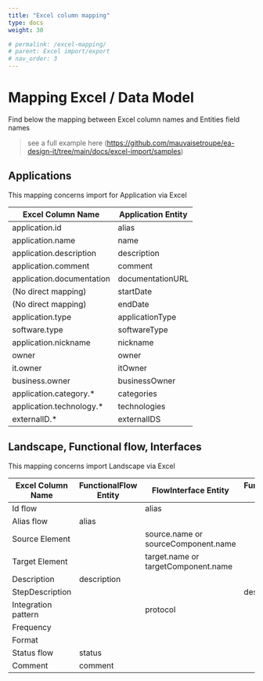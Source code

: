```yaml
---
title: "Excel column mapping"
type: docs
weight: 30

# permalink: /excel-mapping/
# parent: Excel import/export
# nav_order: 3
---
```


# Mapping Excel / Data Model

Find below the mapping between Excel column names and Entities field names

> see a full example here (https://github.com/mauvaisetroupe/ea-design-it/tree/main/docs/excel-import/samples)

## Applications

This mapping concerns import for Application via Excel


| Excel Column Name       | Application Entity |
|-------------------------|--------------------|
| application.id          | alias              |
| application.name        | name               |
| application.description | description        |
| application.comment     | comment            |
| application.documentation| documentationURL  |
| (No direct mapping)     | startDate          |
| (No direct mapping)     | endDate            |
| application.type        | applicationType    |
| software.type           | softwareType       |
| application.nickname    | nickname           |
| owner                   | owner              |
| it.owner                | itOwner            |
| business.owner          | businessOwner      |
| application.category.*  | categories         |
| application.technology.*| technologies       |
| externalID.*            | externalIDS        |



## Landscape, Functional flow, Interfaces 

This mapping concerns import Landscape via Excel


| Excel Column Name            | FunctionalFlow Entity| FlowInterface Entity  | FunctionalFlowStep Entity |
|------------------------------|----------------------|-----------------------|-----------------------|
| Id flow                      |                      | alias                 |                       |
| Alias flow                   | alias                |                       |                       |
| Source Element               |                      | source.name or sourceComponent.name |         |
| Target Element               |                      | target.name or targetComponent.name |         |
| Description                  | description          |                       |                       |
| StepDescription              |                      |                       | description           |
| Integration pattern          |                      | protocol              |                       |
| Frequency                    |                      |                       |                       |
| Format                       |                      |                       |                       |
| Status flow                  | status               |                       |                       |
| Comment                      | comment              |                       |                       |


